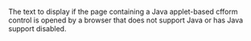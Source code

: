 The text to display if the page containing a Java applet-based
	cfform control is opened by a browser that does not support Java or has Java support disabled. 